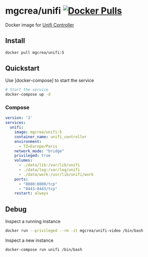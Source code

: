# mgcrea/unifi [![Docker Pulls](https://img.shields.io/docker/pulls/mgcrea/unifi.svg)](https://registry.hub.docker.com/u/mgcrea/unifi/)

Docker image for [Unifi Controller](https://www.ubnt.com/enterprise/software/)

## Install

```sh
docker pull mgcrea/unifi:5
```

## Quickstart

Use [docker-compose] to start the service

```sh
# Start the service
docker-compose up -d
```

### Compose

```yaml
version: '2'
services:
  unifi:
    image: mgcrea/unifi:5
    container_name: unifi_controller
    environment:
      - TZ=Europe/Paris
    network_mode: "bridge"
    privileged: true
    volumes:
      - ./data/lib:/var/lib/unifi
      - ./data/log:/var/log/unifi
      - ./data/work:/usr/lib/unifi/work
    ports:
      - "8080:8080/tcp"
      - "8443:8443/tcp"
    restart: always
```

## Debug

Inspect a running instance

```sh
docker run --privileged --rm -it mgcrea/unifi-video /bin/bash
```

Inspect a new instance

```sh
docker-compose run unifi /bin/bash
```
